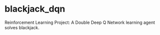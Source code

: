 # blackjack_dqn
Reinforcement Learning Project: A Double Deep Q Network learning agent solves blackjack.
